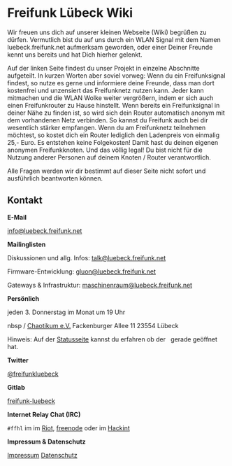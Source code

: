 # Freifunk Lübeck Wiki

Wir freuen uns dich auf unserer kleinen Webseite (Wiki) begrüßen zu dürfen. Vermutlich bist du auf uns durch ein WLAN Signal mit dem Namen luebeck.freifunk.net aufmerksam geworden, oder einer Deiner Freunde kennt uns bereits und hat Dich hierher gelenkt.

Auf der linken Seite findest du unser Projekt in einzelne Abschnitte aufgeteilt. In kurzen Worten aber soviel vorweg: Wenn du ein Freifunksignal findest, so nutze es gerne und informiere deine Freunde, dass man dort kostenfrei und unzensiert das Freifunknetz nutzen kann. Jeder kann mitmachen und die WLAN Wolke weiter vergrößern, indem er sich auch einen Freifunkrouter zu Hause hinstellt. Wenn bereits ein Freifunksignal in deiner Nähe zu finden ist, so wird sich dein Router automatisch anonym mit dem vorhandenen Netz verbinden. So kannst du Freifunk auch bei dir wesentlich stärker empfangen. Wenn du am Freifunknetz teilnehmen möchtest, so kostet dich ein Router lediglich den Ladenpreis von einmalig 25,- Euro. Es entstehen keine Folgekosten! Damit hast du deinen eigenen anonymen Freifunkknoten. Und das völlig legal! Du bist nicht für die Nutzung anderer Personen auf deinem Knoten / Router verantwortlich.

Alle Fragen werden wir dir bestimmt auf dieser Seite nicht sofort und ausführlich beantworten können. 

## Kontakt

__E-Mail__

info@luebeck.freifunk.net

__Mailinglisten__

Diskussionen und allg. Infos: talk@luebeck.freifunk.net

Firmware-Entwicklung: gluon@luebeck.freifunk.net

Gateways \& Infrastruktur: maschinenraum@luebeck.freifunk.net

__Persönlich__

jeden 3. Donnerstag im Monat um 19 Uhr

nbsp / [Chaotikum e.V.](http://www.chaotikum.org/)
Fackenburger Allee 11
23554 Lübeck

Hinweis: Auf der [Statusseite](http://status.nobreakspace.org/) kannst du erfahren ob der &nbsp; gerade geöffnet hat.

__Twitter__

[@freifunkluebeck](http://twitter.com/freifunkluebeck)

__Gitlab__

[freifunk-luebeck](https://gitlab.com/freifunk-luebeck)

__Internet Relay Chat (IRC)__

`#ffhl` im im [Riot](https://matrix.to/#/!abaEXDFMmCWEivMGJF:matrix.org?via=matrix.org&via=matrix.eclabs.de&via=toppoint.de), [freenode](https://webchat.freenode.net/#ffhl) oder im [Hackint](irc://irc.hackint.eu/ffhl) 


__Impressum & Datenschutz__

[Impressum](https://luebeck.freifunk.net/impressum.html)
[Datenschutz](https://chaotikum.org/datenschutzerk/)



